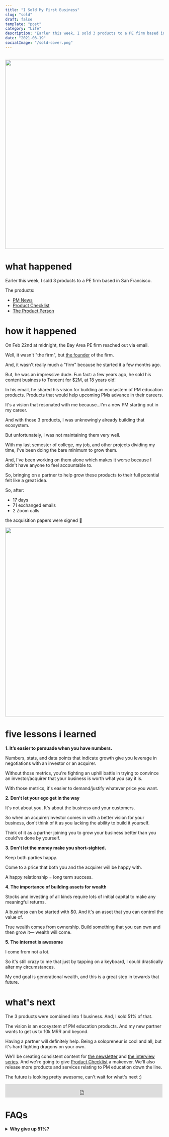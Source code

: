 ```yaml
---
title: "I Sold My First Business"
slug: "sold"
draft: false
template: "post"
category: "Life"
description: "Earler this week, I sold 3 products to a PE firm based in San Francisco."
date: "2021-03-19"
socialImage: "/sold-cover.png"
---
```


<br />
<img src="/sold-cover.png" alt="" border="0" width="600">

# what happened

Earler this week, I sold 3 products to a PE firm based in San Francisco.

The products:

- [PM News](https://pm.news)
- [Product Checklist](https://productchecklist.co)
- [The Product Person](https://theproductperson.com)

# how it happened

On Feb 22nd at midnight, the Bay Area PE firm reached out via email.

Well, it wasn't "the firm", but [the founder](https://www.linkedin.com/in/richard-kong9/) of the firm.

And, it wasn't really much a "firm" because he started it a few months ago.

But, he was an impressive dude. Fun fact: a few years ago, he sold his content business to Tencent for \$2M, at 18 years old!

In his email, he shared his vision for building an ecosystem of PM education products. Products that would help upcoming PMs advance in their careers.

It's a vision that resonated with me because...I'm a new PM starting out in my career.

And with those 3 products, I was unknowingly already building that ecosystem.

But unfortunately, I was not maintaining them very well.

With my last semester of college, my job, and other projects dividing my time, I've been doing the bare minimum to grow them.

And, I've been working on them alone which makes it worse because I didn't have anyone to feel accountable to.

So, bringing on a partner to help grow these products to their full potential felt like a great idea.

So, after:

- 17 days
- 71 exchanged emails
- 2 Zoom calls

the acquisition papers were signed 🎉

<img src="/sold-signed-2.png" alt="" border="0" width="600">

# five lessons i learned

**1. It’s easier to persuade when you have numbers.**

Numbers, stats, and data points that indicate growth give you leverage in negotiations with an investor or an acquirer.

Without those metrics, you're fighting an uphill battle in trying to convince an investor/acquirer that your business is worth what you say it is.

With those metrics, it's easier to demand/justify whatever price you want.

**2. Don't let your ego get in the way**

It's not about you. It's about the business and your customers.

So when an acquirer/investor comes in with a better vision for your business, don't think of it as you lacking the ability to build it yourself.

Think of it as a partner joining you to grow your business better than you could've done by yourself.

**3. Don't let the money make you short-sighted.**

Keep both parties happy.

Come to a price that both you and the acquirer will be happy with.

A happy relationship = long term success.

**4. The importance of building assets for wealth**

Stocks and investing of all kinds require lots of initial capital to make any meaningful returns.

A business can be started with \$0. And it's an asset that you can control the value of.

True wealth comes from ownership. Build something that you can own and then grow it— wealth will come.

**5. The internet is awesome**

I come from not a lot.

So it's still crazy to me that just by tapping on a keyboard, I could drastically alter my circumstances.

My end goal is generational wealth, and this is a great step in towards that future.

# what's next

The 3 products were combined into 1 business. And, I sold 51% of that.

The vision is an ecosystem of PM education products. And my new partner wants to get us to 10k MRR and beyond.

Having a partner will definitely help. Being a solopreneur is cool and all, but it's hard fighting dragons on your own.

We'll be creating consistent content for [the newsletter](https://theproductperson.com) and [the interview series](https://pm.news). And we're going to give [Product Checklist](https://productchecklist.co) a makeover. We'll also release more products and services relating to PM education down the line.

The future is looking pretty awesome, can't wait for what's next :)

<iframe src="https://open.spotify.com/embed/track/3aQem4jVGdhtg116TmJnHz" width="500" height="43" frameborder="0" allowtransparency="true" allow="encrypted-media"></iframe>

# FAQs

<details>

<summary> <strong>Why give up 51%?</strong> </summary>

- It's not a zero-sum game—My acquirer wants to grow the pie. He's done it before with his \$2M payday to Tencent. And he should have what he needs to be motivated to do that again. So I'd rather have 49% of a bigger pie than 100% of a small pie.
- Entreprenuership is an infinite game—Infinite games are played for the purpose of continuing the play. Finite games are played for there to be a winner and loser. I'd rather play the game of "let's make lots of money in the future togther" than the game of "let's see who can be the loser of this deal."
- For me, the acquisition money helps me feel less stressed knowing that I have [money in the bank](https://antdke.co/posts/money-in-the-bank) as I prepare to graduate and eventually go apartment-hunting. I'll also feel less inclined to do things for money that I don't want to do.

</details>

<br />
<br />
